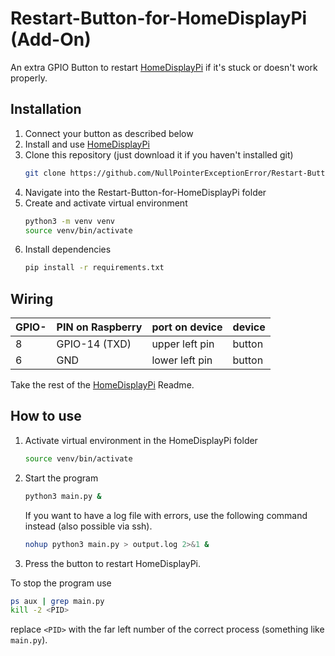 # Restart-Button-for-HomeDisplayPi (Add-On)
An extra GPIO Button to restart [HomeDisplayPi](https://github.com/NullPointerExceptionError/HomeDisplayPi) if it's stuck or doesn't work properly.

## Installation
1. Connect your button as described below
2. Install and use [HomeDisplayPi](https://github.com/NullPointerExceptionError/HomeDisplayPi)
3. Clone this repository (just download it if you haven't installed git)
   ```bash
   git clone https://github.com/NullPointerExceptionError/Restart-Button-for-HomeDisplayPi.git
   ```
4. Navigate into the Restart-Button-for-HomeDisplayPi folder
5. Create and activate virtual environment
   ```bash
   python3 -m venv venv
   source venv/bin/activate
   ```
6. Install dependencies
   ```bash
   pip install -r requirements.txt
   ```

## Wiring
| GPIO- | PIN on Raspberry | port on device | device |
| - | - | - | - |
| 8 | GPIO-14 (TXD) | upper left pin | button |
| 6 | GND | lower left pin | button |

Take the rest of the [HomeDisplayPi](https://github.com/NullPointerExceptionError/HomeDisplayPi) Readme.

## How to use
1. Activate virtual environment in the HomeDisplayPi folder
   ```bash
   source venv/bin/activate
   ```
2. Start the program
   ```bash
   python3 main.py &
   ```
   If you want to have a log file with errors, use the following command instead (also possible via ssh).
   ```bash
   nohup python3 main.py > output.log 2>&1 &
   ```
3. Press the button to restart HomeDisplayPi.

To stop the program use
```bash
ps aux | grep main.py
kill -2 <PID>
```
replace `<PID>` with the far left number of the correct process (something like `main.py`).

